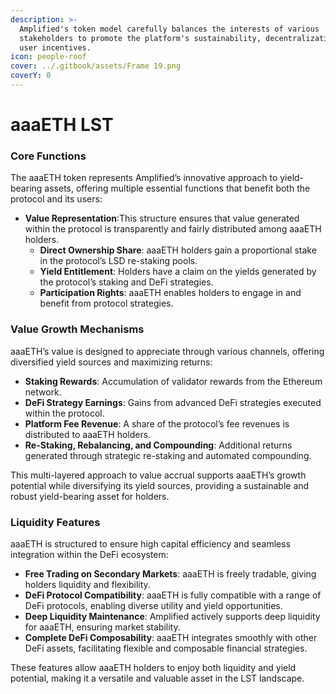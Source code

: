 ```yaml
---
description: >-
  Amplified's token model carefully balances the interests of various
  stakeholders to promote the platform's sustainability, decentralization, and
  user incentives.
icon: people-roof
cover: ../.gitbook/assets/Frame 19.png
coverY: 0
---
```


# aaaETH LST

### **Core Functions**

The aaaETH token represents Amplified’s innovative approach to yield-bearing assets, offering multiple essential functions that benefit both the protocol and its users:

* **Value Representation**:This structure ensures that value generated within the protocol is transparently and fairly distributed among aaaETH holders.
  * **Direct Ownership Share**: aaaETH holders gain a proportional stake in the protocol’s LSD re-staking pools.
  * **Yield Entitlement**: Holders have a claim on the yields generated by the protocol’s staking and DeFi strategies.
  * **Participation Rights**: aaaETH enables holders to engage in and benefit from protocol strategies.

### **Value Growth Mechanisms**

aaaETH’s value is designed to appreciate through various channels, offering diversified yield sources and maximizing returns:

* **Staking Rewards**: Accumulation of validator rewards from the Ethereum network.
* **DeFi Strategy Earnings**: Gains from advanced DeFi strategies executed within the protocol.
* **Platform Fee Revenue**: A share of the protocol’s fee revenues is distributed to aaaETH holders.
* **Re-Staking, Rebalancing, and Compounding**: Additional returns generated through strategic re-staking and automated compounding.

This multi-layered approach to value accrual supports aaaETH’s growth potential while diversifying its yield sources, providing a sustainable and robust yield-bearing asset for holders.

### **Liquidity Features**

aaaETH is structured to ensure high capital efficiency and seamless integration within the DeFi ecosystem:

* **Free Trading on Secondary Markets**: aaaETH is freely tradable, giving holders liquidity and flexibility.
* **DeFi Protocol Compatibility**: aaaETH is fully compatible with a range of DeFi protocols, enabling diverse utility and yield opportunities.
* **Deep Liquidity Maintenance**: Amplified actively supports deep liquidity for aaaETH, ensuring market stability.
* **Complete DeFi Composability**: aaaETH integrates smoothly with other DeFi assets, facilitating flexible and composable financial strategies.

These features allow aaaETH holders to enjoy both liquidity and yield potential, making it a versatile and valuable asset in the LST landscape.
